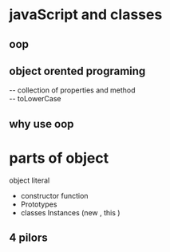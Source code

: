 # javaScript and classes 
## oop
## object orented programing 

-- collection of properties and method  
-- toLowerCase 

## why use oop 

# parts of object 
object literal 

- constructor function 
- Prototypes 
- classes 
Instances (new , this )

## 4 pilors 

